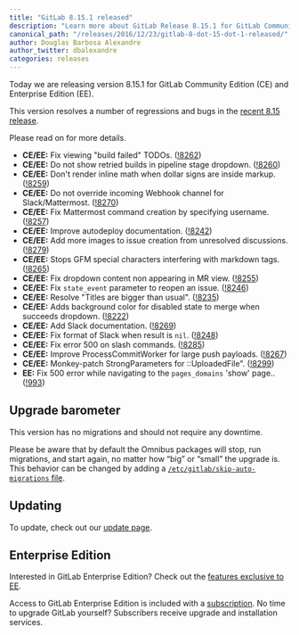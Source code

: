 ```yaml
---
title: "GitLab 8.15.1 released"
description: "Learn more about GitLab Release 8.15.1 for GitLab Community Edition (CE) and Enterprise Edition (EE)"
canonical_path: "/releases/2016/12/23/gitlab-8-dot-15-dot-1-released/"
author: Douglas Barbosa Alexandre
author_twitter: dbalexandre
categories: releases
---
```


Today we are releasing version 8.15.1 for GitLab Community Edition (CE) and
Enterprise Edition (EE).

This version resolves a number of regressions and bugs in the [recent 8.15
release](/releases/2016/12/22/gitlab-8-15-released/).

Please read on for more details.

<!-- more -->

- **CE/EE:** Fix viewing "build failed" TODOs. ([!8262])
- **CE/EE:** Do not show retried builds in pipeline stage dropdown. ([!8260])
- **CE/EE:** Don't render inline math when dollar signs are inside markup. ([!8259])
- **CE/EE:** Do not override incoming Webhook channel for Slack/Mattermost. ([!8270])
- **CE/EE:** Fix Mattermost command creation by specifying username. ([!8257])
- **CE/EE:** Improve autodeploy documentation. ([!8242])
- **CE/EE:** Add more images to issue creation from unresolved discussions. ([!8279])
- **CE/EE:** Stops GFM special characters interfering with markdown tags. ([!8265])
- **CE/EE:** Fix dropdown content non appearing in MR view. ([!8255])
- **CE/EE:** Fix `state_event` parameter to reopen an issue. ([!8246])
- **CE/EE:** Resolve "Titles are bigger than usual". ([!8235])
- **CE/EE:** Adds background color for disabled state to merge when succeeds dropdown. ([!8222])
- **CE/EE:** Add Slack documentation. ([!8269])
- **CE/EE:** Fix format of Slack when result is `nil`. ([!8248])
- **CE/EE:** Fix error 500 on slash commands. ([!8285])
- **CE/EE:** Improve ProcessCommitWorker for large push payloads. ([!8267])
- **CE/EE:** Monkey-patch StrongParameters for ::UploadedFile". ([!8299])
- **EE:** Fix 500 error while navigating to the `pages_domains` 'show' page.. ([!993])

[!8299]: https://gitlab.com/gitlab-org/gitlab-ce/merge_requests/8299
[!8262]: https://gitlab.com/gitlab-org/gitlab-ce/merge_requests/8262
[!8260]: https://gitlab.com/gitlab-org/gitlab-ce/merge_requests/8260
[!8259]: https://gitlab.com/gitlab-org/gitlab-ce/merge_requests/8259
[!8257]: https://gitlab.com/gitlab-org/gitlab-ce/merge_requests/8257
[!8242]: https://gitlab.com/gitlab-org/gitlab-ce/merge_requests/8242
[!8279]: https://gitlab.com/gitlab-org/gitlab-ce/merge_requests/8279
[!8265]: https://gitlab.com/gitlab-org/gitlab-ce/merge_requests/8265
[!8255]: https://gitlab.com/gitlab-org/gitlab-ce/merge_requests/8255
[!8246]: https://gitlab.com/gitlab-org/gitlab-ce/merge_requests/8246
[!8235]: https://gitlab.com/gitlab-org/gitlab-ce/merge_requests/8235
[!8222]: https://gitlab.com/gitlab-org/gitlab-ce/merge_requests/8222
[!8294]: https://gitlab.com/gitlab-org/gitlab-ce/merge_requests/8294
[!8269]: https://gitlab.com/gitlab-org/gitlab-ce/merge_requests/8269
[!8248]: https://gitlab.com/gitlab-org/gitlab-ce/merge_requests/8248
[!8285]: https://gitlab.com/gitlab-org/gitlab-ce/merge_requests/8285
[!8267]: https://gitlab.com/gitlab-org/gitlab-ce/merge_requests/8267
[!8270]: https://gitlab.com/gitlab-org/gitlab-ce/merge_requests/8270
[!993]: https://gitlab.com/gitlab-org/gitlab-ee/merge_requests/993

## Upgrade barometer

This version has no migrations and should not require any downtime.

Please be aware that by default the Omnibus packages will stop, run migrations,
and start again, no matter how “big” or “small” the upgrade is. This behavior
can be changed by adding a [`/etc/gitlab/skip-auto-migrations`
file](http://doc.gitlab.com/omnibus/update/README.html).

## Updating

To update, check out our [update page](/update/).

## Enterprise Edition

Interested in GitLab Enterprise Edition? Check out the [features exclusive to
EE](/features/#enterprise).

Access to GitLab Enterprise Edition is included with a [subscription](/pricing/).
No time to upgrade GitLab yourself? Subscribers receive upgrade and installation
services.
